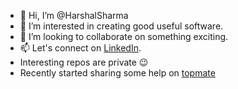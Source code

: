 - 👋 Hi, I’m @HarshalSharma
- 👀 I’m interested in creating good useful software.
- 💞️ I’m looking to collaborate on something exciting.
- 📫 Let's connect on [LinkedIn](https://www.linkedin.com/in/erharshalsharma/).
- Interesting repos are private 😉
- Recently started sharing some help on [topmate](https://topmate.io/erharshalsharma)

<!---
HarshalSharma/HarshalSharma is a ✨ special ✨ repository because its `README.md` (this file) appears on your GitHub profile.
You can click the Preview link to take a look at your changes.
--->
